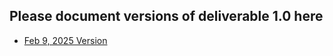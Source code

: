 ## Please document versions of deliverable 1.0 here

* [Feb 9, 2025 Version](Resume/deliverable1/deliverable_with_resumes.pdf)
